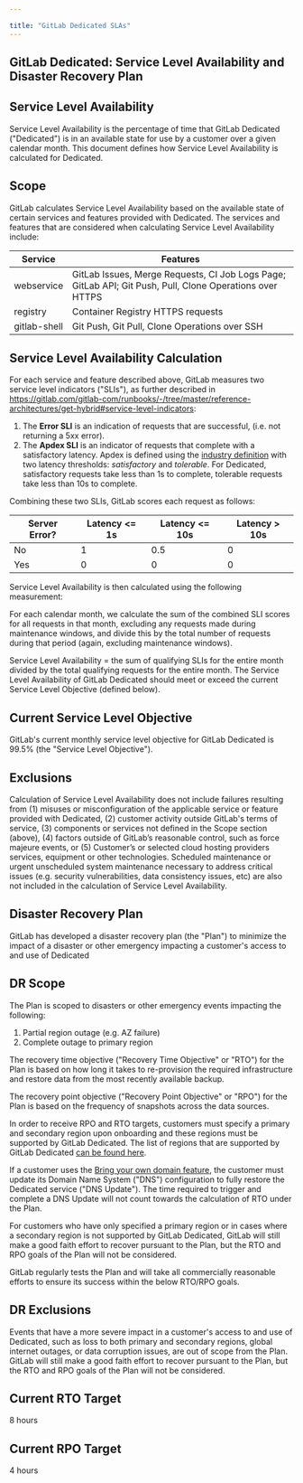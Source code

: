 ```yaml
---

title: "GitLab Dedicated SLAs"
---
```








## GitLab Dedicated: Service Level Availability and Disaster Recovery Plan

## Service Level Availability

Service Level Availability is the percentage of time that GitLab Dedicated ("Dedicated") is in an available state for use by a customer over a given calendar month. This document defines how Service Level Availability is calculated for Dedicated.

## Scope

GitLab calculates Service Level Availability based on the available state of certain services and features provided with Dedicated. The services and features that are considered when calculating Service Level Availability include:

| Service | Features |
| ------ | ------ |
| webservice | GitLab Issues, Merge Requests, CI Job Logs Page; GitLab API; Git Push, Pull, Clone Operations over HTTPS |
| registry | Container Registry HTTPS requests |
| gitlab-shell | Git Push, Git Pull, Clone Operations over SSH|

## Service Level Availability Calculation

For each service and feature described above, GitLab measures two service level indicators ("SLIs"), as further described in https://gitlab.com/gitlab-com/runbooks/-/tree/master/reference-architectures/get-hybrid#service-level-indicators:

1. The **Error SLI** is an indication of requests that are successful, (i.e. not returning a 5xx error).
1. The **Apdex SLI** is an indicator of requests that complete with a satisfactory latency. Apdex is defined using the [industry definition](https://en.wikipedia.org/wiki/Apdex) with two latency thresholds: _satisfactory_ and _tolerable_. For Dedicated, satisfactory requests take less than 1s to complete, tolerable requests take less than 10s to complete.

Combining these two SLIs, GitLab scores each request as follows:

| Server Error? | Latency <= 1s | Latency <= 10s | Latency > 10s |
| --- | --- | ------ | ------ |
| No | 1 | 0.5 | 0 |
| Yes | 0 | 0 | 0 |

Service Level Availability is then calculated using the following measurement:

For each calendar month, we calculate the sum of the combined SLI scores for all requests in that month, excluding any requests made during maintenance windows, and divide this by the total number of requests during that period (again, excluding maintenance windows).

Service Level Availability = the sum of qualifying SLIs for the entire month divided by the total qualifying requests for the entire month. The Service Level Availability of GitLab Dedicated should meet or exceed the current Service Level Objective (defined below).

## Current Service Level Objective

GitLab's current monthly service level objective for GitLab Dedicated is 99.5% (the "Service Level Objective").

## Exclusions

Calculation of Service Level Availability does not include failures resulting from (1) misuses or misconfiguration of the applicable service or feature provided with Dedicated, (2) customer activity outside GitLab's terms of service, (3) components or services not defined in the Scope section (above), (4) factors outside of GitLab’s reasonable control, such as force majeure events, or (5) Customer’s or selected cloud hosting providers services, equipment or other technologies. Scheduled maintenance or urgent unscheduled system maintenance necessary to address critical issues (e.g. security vulnerabilities, data consistency issues, etc) are also not included in the calculation of Service Level Availability.

## Disaster Recovery Plan

GitLab has developed a disaster recovery plan (the "Plan") to minimize the impact of a disaster or other emergency impacting a customer's access to and use of Dedicated

## DR Scope

The Plan is scoped to disasters or other emergency events impacting the following:

1. Partial region outage (e.g. AZ failure)
2. Complete outage to primary region

The recovery time objective ("Recovery Time Objective" or "RTO") for the Plan is based on how long it takes to re-provision the required infrastructure and restore data from the most recently available backup.

The recovery point objective ("Recovery Point Objective" or "RPO") for the Plan is based on the frequency of snapshots across the data sources.

In order to receive RPO and RTO targets, customers must specify a primary and secondary region upon onboarding and these regions must be supported by GitLab Dedicated. The list of regions that are supported by GitLab Dedicated [can be found here](https://docs.gitlab.com/ee/subscriptions/gitlab_dedicated/#available-aws-regions).

If a customer uses the [Bring your own domain feature](https://docs.gitlab.com/ee/subscriptions/gitlab_dedicated/#bring-your-own-domain), the customer must update its Domain Name System ("DNS") configuration to fully restore the Dedicated service ("DNS Update"). The time required to trigger and complete a DNS Update will not count towards the calculation of RTO under the Plan.

For customers who have only specified a primary region or in cases where a secondary region is not supported by GitLab Dedicated, GitLab will still make a good faith effort to recover pursuant to the Plan, but the RTO and RPO goals of the Plan will not be considered.

GitLab regularly tests the Plan and will take all commercially reasonable efforts to ensure its success within the below RTO/RPO goals.

## DR Exclusions

Events that have a more severe impact in a customer's access to and use of Dedicated, such as loss to both primary and secondary regions, global internet outages, or data corruption issues, are out of scope from the Plan. GitLab will still make a good faith effort to recover pursuant to the Plan, but the RTO and RPO goals of the Plan will not be considered.

## Current RTO Target

8 hours

## Current RPO Target

4 hours
